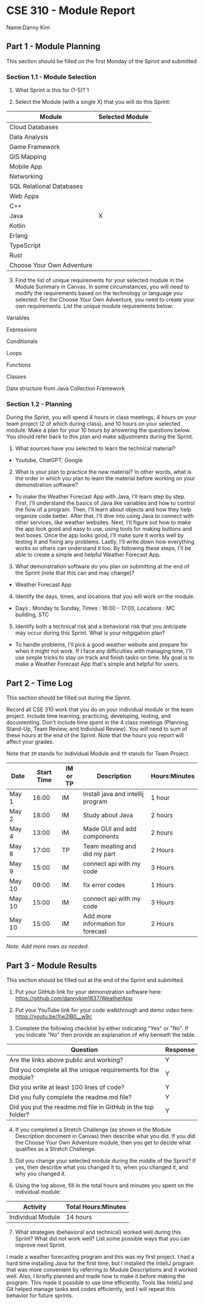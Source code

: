 # CSE 310 - Module Report

Name:Danny Kim

## Part 1 - Module Planning

This section should be filled on the first Monday of the Sprint and submitted

### Section 1.1 - Module Selection

1. What Sprint is this for (1-5)? 1

2. Select the Module (with a single X) that you will do this Sprint:

|Module                   |Selected Module|
|-------------------------|---------------|
|Cloud Databases          |               |
|Data Analysis            |               |
|Game Framework           |               |
|GIS Mapping              |               |
|Mobile App               |               |
|Networking               |               |
|SQL Relational Databases |               |
|Web Apps                 |               |
|C++                      |               |
|Java                     |      X        |
|Kotlin                   |               |
|Erlang                   |               |
|TypeScript               |               |
|Rust                     |               |
|Choose Your Own Adventure|               |

3. Find the list of unique requirements for your selected module in the Module Summary in Canvas.  In some circumstances, you will need to modify the requirements based on the technology or language you selected.  For the Choose Your Own Adventure, you need to create your own requirements.  List the unique module requirements below:

Variables

Expressions

Conditionals

Loops

Functions

Classes

Data structure from Java Collection Framework

### Section 1.2 - Planning

During the Sprint, you will spend 4 hours in class meetings, 4 hours on your team project (2 of which during class), and 10 hours on your selected module.  Make a plan for your 10 hours by answering the questions below.  You should refer back to this plan and make adjustments during the Sprint.

1. What sources have you selected to learn the technical material?
- Youtube, ChatGPT, Google

2. What is your plan to practice the new material?  In other words, what is the order in which you plan to learn the material before working on your demonstration software?
- To make the Weather Forecast App with Java, I'll learn step by step. First, I'll understand the basics of Java like variables and how to control the flow of a program. Then, I'll learn about objects and how they help organize code better. After that, I'll dive into using Java to connect with other services, like weather websites. Next, I'll figure out how to make the app look good and easy to use, using tools for making buttons and text boxes. Once the app looks good, I'll make sure it works well by testing it and fixing any problems. Lastly, I'll write down how everything works so others can understand it too. By following these steps, I'll be able to create a simple and helpful Weather Forecast App.

3. What demonstration software do you plan on submitting at the end of the Sprint (note that this can and may change)?
- Weather Forecast App
4. Identify the days, times, and locations that you will work on the module.
- Days : Monday to Sunday, Times : 16:00 - 17:00, Locations : MC building, STC

5. Identify both a technical risk and a behavioral risk that you antcipate may occur during this Sprint.  What is your mitgigation plan?
- To handle problems, I'll pick a good weather website and prepare for when it might not work. If I face any difficulties with managing time, I'll use simple tricks to stay on track and finish tasks on time. My goal is to make a Weather Forecast App that's simple and helpful for users.


## Part 2 - Time Log

This section should be filled out during the Sprint. 

Record all CSE 310 work that you do on your individual module or the team project.  Include time learning, practicing, developing, testing, and documenting.  Don't include time spent in the 4 class meetings (Planning, Stand-Up, Team Review, and Individual Review).  You will need to sum of these hours at the end of the Sprint. Note that the hours you report will affect your grades.

Note that `IM` stands for Individual Module and `TP` stands for Team Project.  

|Date      |Start Time|IM or TP|Description                                 |Hours:Minutes|
|----------|----------|--------|--------------------------------------------|-------------|
|  May 1   |  16:00   |  IM    |Install java and intellij program           |  1 hour     |
|  May 2   |  18:00   |  IM    |Study about Java                            |  2 hours    |
|  May 4   |  13:00   |  IM    |Made GUI and add components                 |  2 hours    |
|  May 8   |  17:00   |  TP    |Team meating and did my part                |  2 Hours    |
|  May 9   |  15:00   |  IM    |connect api with my code                    |  3 Hours    |
|  May 10  |  09:00   |  IM    |fix error codes                             |  1 Hours    |
|  May 10  |  15:00   |  IM    |connect api with my code                    |  3 Hours    |
|  May 10  |  15:00   |  IM    |Add more information for forecast           |  2 Hours    |

_Note: Add more rows as needed._


## Part 3 - Module Results

This section should be filled out at the end of the Sprint and submitted.

1. Put your GitHub link for your demonstration software here: 
https://github.com/dannykim1837/WeatherApp
2. Put your YouTube link for your code walkthrough and demo video here:
https://youtu.be/Xw2lB0__w9c

3. Complete the following checklist by either indicating "Yes" or "No". If you indicate "No" then provide an explanation of why beneath the table.

|Question                                                    |Response|
|------------------------------------------------------------|--------|
|Are the links above public and working?                     |  Y     |
|Did you complete all the unique requirements for the module?|   Y    |
|Did you write at least 100 lines of code?                   |    Y   |
|Did you fully complete the readme.md file?                  |     Y  |
|Did you put the readme.md file in GitHub in the top folder? |      Y |

4. If you completed a Stretch Challenge (as shown in the Module Description document in Canvas) then describe what you did.  If you did the Choose Your Own Adventure module, then you get to decide what qualifies as a Stretch Challenge.

5. Did you change your selected module during the middle of the Sprint?  If yes, then describe what you changed it to, when you changed it, and why you changed it.

6. Using the log above, fill in the total hours and minutes you spent on the individual module:

|Activity         |Total Hours:Minutes|
|-----------------|-------------------|
|Individual Module|    14 hours       |

7. What strategies (behavioral and technical) worked well during this Sprint?  What did not work well?  List some possible ways that you can improve next Sprint.

I made a weather forecasting program and this was my first project. I had a hard time installing Java for the first time, but I installed the InteliJ program that was more convenient by referring to Module Descriptions and it worked well. Also, I briefly planned and made how to make it before making the program. This made it possible to use time efficiently. Tools like InteliJ and Git helped manage tasks and codes efficiently, and I will repeat this behavior for future sprints.